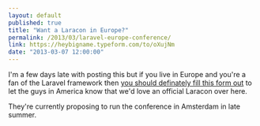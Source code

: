 ```yaml
---
layout: default
published: true
title: "Want a Laracon in Europe?"
permalink: /2013/03/laravel-europe-conference/
link: https://heybigname.typeform.com/to/oXujNm
date: "2013-03-07 12:00:00"
---
```


I'm a few days late with posting this but if you live in Europe and you're a fan of the Laravel framework then [you should definately fill this form out](https://heybigname.typeform.com/to/oXujNm) to let the guys in America know that we'd love an official Laracon over here.

They're currently proposing to run the conference in Amsterdam in late summer.